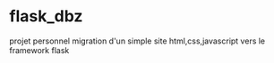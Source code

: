 # flask_dbz
projet personnel migration d'un simple site html,css,javascript vers le framework flask
